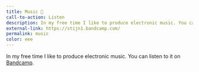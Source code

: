 ```yaml
---
title: Music 🎵
call-to-action: Listen
description: In my free time I like to produce electronic music. You can listen to it on Bandcamp.
external-link: https://stijn1.bandcamp.com/
permalink: music
color: eee
---
```


In my free time I like to produce electronic music. You can listen to it on [Bandcamp](https://stijn1.bandcamp.com/).
